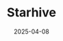 ---  
layout: startup_page  
title: "Starhive"  
id: "starhive.com"  
permalink: "/starhivestarhive.com04082025/"  
website: "https://www.starhive.com"  
funding_round: "Pre-Series A"  
funding_amount: "$5M"  
investors: "Ventech, node.vc"  
about: "Starhive is a Swedish IT asset and service management startup that uses predictive analytics and AI-driven insights to help IT teams optimize asset allocation, reduce costs, and streamline workflows. Its no-code platform allows organizations to customize their IT management processes, offering a unique solution that applies AI directly to asset management, unlike existing solutions that focus solely on service management."  
markets: "IT Asset Management, Service Management, AI, Software Development, Big Data, SaaS, Marketing Tech, Artificial Intelligence & Machine Learning"  
hq: "Stockholm, Stockholm County, Sweden"  
founded_year: "2022"  
linkedin: "https://www.linkedin.com/company/starhive"  
twitter: "https://twitter.com/StarhiveTech"  
instagram: ""  
facebook: ""  
crunchbase: "https://www.crunchbase.com/organization/starhive?utm_source=linkedin&utm_medium=referral&utm_campaign=linkedin_companies&utm_content=profile_cta_anon&trk=funding_crunchbase"  
pitchbook: "https://pitchbook.com/profiles/company/515322-55"  

date_display: "08-Apr-2025"  
date: "2025-04-08"

# SEO Optimization  
meta_title: "Starhive - Pre-Series A Funding ($5M)"  
meta_description: "Starhive, Starhive is a Swedish IT asset and service management startup that uses predictive analytics and AI-driven insights to help IT teams optimize asset al..."  
meta_keywords: "Starhive, IT Asset Management, Service Management, AI, Software Development, Big Data, SaaS, Marketing Tech, Artificial Intelligence & Machine Learning, Pre-Series A funding"  
canonical_url: "https://startup.projectstartups.com/starhivestarhive.com04082025/"  
---